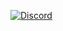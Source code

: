 [![Discord](https://img.shields.io/discord/1013056365884878858?color=%235865F2&logo=discord&logoColor=%23FFFFFF&style=plastic)](https://discord.gg/3bwt5N8TsC)

